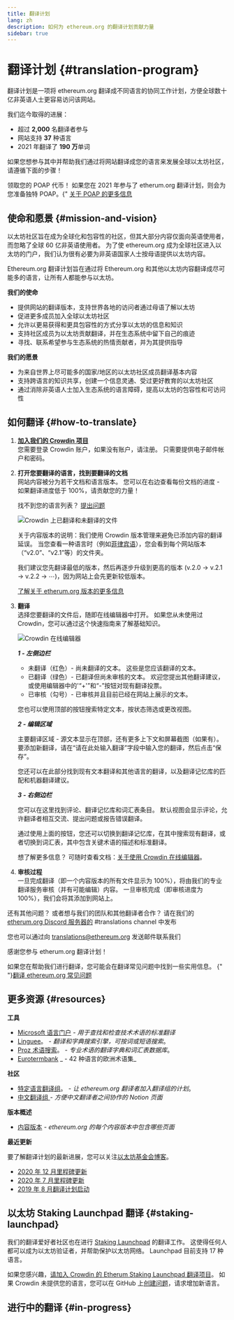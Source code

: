 ```yaml
---
title: 翻译计划
lang: zh
description: 如何为 ethereum.org 的翻译计划贡献力量
sidebar: true
---
```


# 翻译计划 {#translation-program}

翻译计划是一项将 ethereum.org 翻译成不同语言的协同工作计划，方便全球数十亿非英语人士更容易访问该网站。

我们迄今取得的进展：

- 超过 **2,000** 名翻译者参与
- 网站支持 **37** 种语言
- 2021 年翻译了 **190 万**单词

如果您想参与其中并帮助我们通过将网站翻译成您的语言来发展全球以太坊社区，请遵循下面的步骤！

<InfoBanner shouldCenter emoji=":tada:">
  领取您的 POAP 代币！ 如果您在 2021 年参与了 etherum.org 翻译计划，则会为您准备独特 POAP。{"
  <a href="https://ethereum.org/en/contributing/#poap">关于 POAP 的更多信息</a>
</InfoBanner>

## 使命和愿景 {#mission-and-vision}

以太坊社区旨在成为全球化和包容性的社区，但其大部分内容仅面向英语使用者，而忽略了全球 60 亿非英语使用者。 为了使 ethereum.org 成为全球社区进入以太坊的门户，我们认为很有必要为非英语国家人士按母语提供以太坊内容。

Ethereum.org 翻译计划旨在通过将 Ethereum.org 和其他以太坊内容翻译成尽可能多的语言，让所有人都能参与以太坊。

**我们的使命**

- 提供网站的翻译版本，支持世界各地的访问者通过母语了解以太坊
- 促进更多成员加入全球以太坊社区
- 允许以更易获得和更具包容性的方式分享以太坊的信息和知识
- 支持社区成员为以太坊贡献翻译，并在生态系统中留下自己的痕迹
- 寻找、联系希望参与生态系统的热情贡献者，并为其提供指导

**我们的愿景**

- 为来自世界上尽可能多的国家/地区的以太坊社区成员翻译基本内容
- 支持跨语言的知识共享，创建一个信息灵通、受过更好教育的以太坊社区
- 通过消除非英语人士加入生态系统的语言障碍，提高以太坊的包容性和可访问性

## 如何翻译 {#how-to-translate}

1. **[加入我们的 Crowdin 项目](https://crowdin.com/project/ethereum-org/invite)**  
   您需要登录 Crowdin 账户，如果没有账户，请注册。 只需要提供电子邮件帐户和密码。

2. **打开您要翻译的语言，找到要翻译的文档**  
   网站内容被分为若干文档和语言版本。 您可以在右边查看每份文档的进度 - 如果翻译进度低于 100%，请贡献您的力量！

   找不到您的语言列表？ [提出问题](https://github.com/ethereum/ethereum-org-website/issues/new/choose)

   ![Crowdin 上已翻译和未翻译的文件](./crowdin-files.png)

   关于内容版本的说明：我们使用 Crowdin 版本管理来避免已添加内容的翻译延误。 当您查看一种语言时（例如[菲律宾语](https://crowdin.com/project/ethereum-org/fil#)），您会看到每个网站版本（“v2.0”、“v2.1”等）的文件夹。

   我们建议您先翻译最低的版本，然后再逐步升级到更高的版本 (v.2.0 → v.2.1 → v.2.2 → ⋯)，因为网站上会先更新较低版本。

   [了解关于 etherum.org 版本的更多信息](/en/contributing/translation-program/content-versions/)

3. **翻译**  
   选择您要翻译的文件后，随即在线编辑器中打开。 如果您从未使用过 Crowdin，您可以通过这个快速指南来了解基础知识。

   ![Crowdin 在线编辑器](./online-editor.png)

   **_1 - 左侧边栏_**

   - 未翻译（红色）- 尚未翻译的文本。 这些是您应该翻译的文本。
   - 已翻译（绿色）- 已翻译但尚未审核的文本。 欢迎您提出其他翻译建议，或使用编辑器中的'“+'”和“-”按钮对现有翻译投票。
   - 已审核（勾号）- 已审核并且目前已经在网站上展示的文本。

   您也可以使用顶部的按钮搜索特定文本，按状态筛选或更改视图。

   **_2 - 编辑区域_**

   主要翻译区域 - 源文本显示在顶部，还有更多上下文和屏幕截图（如果有）。 要添加新翻译，请在“请在此处输入翻译”字段中输入您的翻译，然后点击“保存”。

   您还可以在此部分找到现有文本翻译和其他语言的翻译，以及翻译记忆库的匹配和机器翻译建议。

   **_3 - 右侧边栏_**

   您可以在这里找到评论、翻译记忆库和词汇表条目。 默认视图会显示评论，允许翻译者相互交流、提出问题或报告错误翻译。

   通过使用上面的按钮，您还可以切换到翻译记忆库，在其中搜索现有翻译，或者切换到词汇表，其中包含关键术语的描述和标准翻译。

   想了解更多信息？ 可随时查看文档：[关于使用 Crowdin 在线编辑器](https://support.crowdin.com/online-editor/)。

4. **审核过程**  
   一旦完成翻译（即一个内容版本的所有文件显示为 100%），将由我们的专业翻译服务审核（并有可能编辑）内容。 一旦审核完成（即审核进度为 100%），我们会将其添加到网站上。

还有其他问题？ 或者想与我们的团队和其他翻译者合作？ 请在我们的 [etherum.org Discord 服务器的](https://discord.gg/6WX7E97) #translations channel 中发布

您也可以通过向 translations@ethereum.org 发送邮件联系我们

感谢您参与 etherum.org 翻译计划！

<InfoBanner shouldCenter emoji=":information_source:">
  如果您在帮助我们进行翻译，您可能会在翻译常见问题中找到一些实用信息。 
  {" "}<a href="/en/contributing/translation-program/translation-guide/">翻译 ethereum.org 常见问题</a>
</InfoBanner>

## 更多资源 {#resources}

**工具**

- [Microsoft 语言门户](https://www.microsoft.com/en-us/language) _- 用于查找和检查技术术语的标准翻译_
- [Linguee](https://www.linguee.com/)。 _- 翻译和字典搜索引擎，可按词或短语搜索_。
- [Proz 术语搜索](https://www.proz.com/search/)。 _- 专业术语的翻译字典和词汇表数据库_。
- [Eurotermbank](https://www.eurotermbank.com/) _ - 42 种语言的欧洲术语集_

**社区**

- [特定语言翻译组](https://discord.gg/6WX7E97)。 _- 让 ethereum.org 翻译者加入翻译组的计划_。
- [中文翻译组 ](https://www.notion.so/Ethereum-org-05375fe0a94c4214acaf90f42ba40171) _- 方便中文翻译者之间协作的 Notion 页面_

**版本概述**

- [内容版本](/contributing/translation-program/content-versions/) _- ethereum.org 的每个内容版本中包含哪些页面_

**最近更新**

要了解翻译计划的最新进展，您可以关注[以太坊基金会博客](https://blog.ethereum.org/)。

- [2020 年 12 月里程碑更新](https://blog.ethereum.org/2020/12/21/translation-program-milestones-updates-20/)
- [2020 年 7 月里程碑更新](https://blog.ethereum.org/2020/07/29/ethdotorg-translation-milestone/)
- [2019 年 8 月翻译计划启动](https://blog.ethereum.org/2019/08/20/translating-ethereum-for-our-global-community/)

## 以太坊 Staking Launchpad 翻译 {#staking-launchpad}

我们的翻译爱好者社区也在进行 [Staking Launchpad](https://launchpad.ethereum.org/en/) 的翻译工作。 这使得任何人都可以成为以太坊验证者，并帮助保护以太坊网络。 Launchpad 目前支持 17 种语言。

如果您感兴趣，[请加入 Crowdin 的 Etherum Staking Launchpad 翻译项目](https://crowdin.com/project/ethereum-staking-launchpad)。 如果 Crowdin 未提供您的语言，您可以在 GitHub 上[创建问题](https://github.com/ethereum/staking-launchpad/issues/new)，请求增加新语言。

## 进行中的翻译 {#in-progress}

<TranslationsInProgress />
